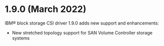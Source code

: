 # 1.9.0 (March 2022)

IBM® block storage CSI driver 1.9.0 adds new support and enhancements:
- New stretched topology support for SAN Volume Controller storage systems
